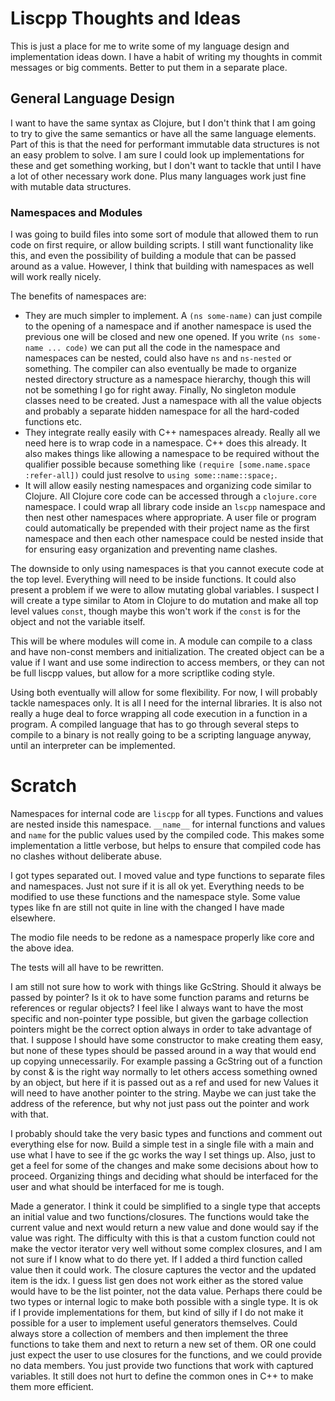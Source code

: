 # Liscpp Thoughts and Ideas

This is just a place for me to write some of my language design and implementation ideas down. I have a habit of writing my thoughts in commit messages or big comments. Better to put them in a separate place.

## General Language Design

I want to have the same syntax as Clojure, but I don't think that I am going to try to give the same semantics or have all the same language elements. Part of this is that the need for performant immutable data structures is not an easy problem to solve. I am sure I could look up implementations for these and get something working, but I don't want to tackle that until I have a lot of other necessary work done. Plus many languages work just fine with mutable data structures.

### Namespaces and Modules

I was going to build files into some sort of module that allowed them to run code on first require, or allow building scripts. I still want functionality like this, and even the possibility of building a module that can be passed around as a value. However, I think that building with namespaces as well will work really nicely.

The benefits of namespaces are:
* They are much simpler to implement. A `(ns some-name)` can just compile to the opening of a namespace and if another namespace is used the previous one will be closed and new one opened. If you write `(ns some-name ... code)` we can put all the code in the namespace and namespaces can be nested, could also have `ns` and `ns-nested` or something. The compiler can also eventually be made to organize nested directory structure as a namespace hierarchy, though this will not be something I go for right away. Finally, No singleton module classes need to be created. Just a namespace with all the value objects and probably a separate hidden namespace for all the hard-coded functions etc.
* They integrate really easily with C++ namespaces already. Really all we need here is to wrap code in a namespace. C++ does this already. It also makes things like allowing a namespace to be required without the qualifier possible because something like `(require [some.name.space :refer-all])` could just resolve to `using some::name::space;`.
* It will allow easily nesting namespaces and organizing code similar to Clojure. All Clojure core code can be accessed through a `clojure.core` namespace. I could wrap all library code inside an `lscpp` namespace and then nest other namespaces where appropriate. A user file or program could automatically be prepended with their project name as the first namespace and then each other namespace could be nested inside that for ensuring easy organization and preventing name clashes.

The downside to only using namespaces is that you cannot execute code at the top level. Everything will need to be inside functions. It could also present a problem if we were to allow mutating global variables. I suspect I will create a type similar to Atom in Clojure to do mutation and make all top level values `const`, though maybe this won't work if the `const` is for the object and not the variable itself.

This will be where modules will come in. A module can compile to a class and have non-const members and initialization. The created object can be a value if I want and use some indirection to access members, or they can not be full liscpp values, but allow for a more scriptlike coding style.

Using both eventually will allow for some flexibility. For now, I will probably tackle namespaces only. It is all I need for the internal libraries. It is also not really a huge deal to force wrapping all code execution in a function in a program. A compiled language that has to go through several steps to compile to a binary is not really going to be a scripting language anyway, until an interpreter can be implemented.

# Scratch

Namespaces for internal code are `liscpp` for all types. Functions and values are nested inside this namespace. `__name__` for internal functions and values and `name` for the public values used by the compiled code. This makes some implementation a little verbose, but helps to ensure that compiled code has no clashes without deliberate abuse.

I got types separated out. I moved value and type functions to separate files and namespaces. Just not sure if it is all ok yet. Everything needs to be modified to use these functions and the namespace style. Some value types like fn are still not quite in line with the changed I have made elsewhere.

The modio file needs to be redone as a namespace properly like core and the above idea.

The tests will all have to be rewritten.

I am still not sure how to work with things like GcString. Should it always be passed by pointer? Is it ok to have some function params and returns be references or regular objects? I feel like I always want to have the most specific and non-pointer type possible, but given the garbage collection pointers might be the correct option always in order to take advantage of that. I suppose I should have some constructor to make creating them easy, but none of these types should be passed around in a way that would end up copying unnecessarily. For example passing a GcString out of a function by const & is the right way normally to let others access something owned by an object, but here if it is passed out as a ref and used for new Values it will need to have another pointer to the string. Maybe we can just take the address of the reference, but why not just pass out the pointer and work with that.

I probably should take the very basic types and functions and comment out everything else for now. Build a simple test in a single file with a main and use what I have to see if the gc works the way I set things up. Also, just to get a feel for some of the changes and make some decisions about how to proceed. Organizing things and deciding what should be interfaced for the user and what should be interfaced for me is tough.

Made a generator. I think it could be simplified to a single type that accepts an initial value and two functions/closures. The functions would take the current value and next would return a new value and done would say if the value was right. The difficulty with this is that a custom function could not make the vector iterator very well without some complex closures, and I am not sure if I know what to do there yet. If I added a third function called value then it could work. The closure captures the vector and the updated item is the idx. I guess list gen does not work either as the stored value would have to be the list pointer, not the data value. Perhaps there could be two types or internal logic to make both possible with a single type. It is ok if I provide implementations for them, but kind of silly if I do not make it possible for a user to implement useful generators themselves. Could always store a collection of members and then implement the three functions to take them and next to return a new set of them. OR one could just expect the user to use closures for the functions, and we could provide no data members. You just provide two functions that work with captured variables. It still does not hurt to define the common ones in C++ to make them more efficient.

